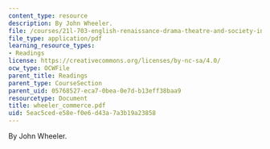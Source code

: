 ```yaml
---
content_type: resource
description: By John Wheeler.
file: /courses/21l-703-english-renaissance-drama-theatre-and-society-in-the-age-of-shakespeare-fall-2003/5eac5cede58ef0e6d43a7a3b19a23858_wheeler_commerce.pdf
file_type: application/pdf
learning_resource_types:
- Readings
license: https://creativecommons.org/licenses/by-nc-sa/4.0/
ocw_type: OCWFile
parent_title: Readings
parent_type: CourseSection
parent_uid: 05768527-eca7-0bea-0e7d-b13eff38baa9
resourcetype: Document
title: wheeler_commerce.pdf
uid: 5eac5ced-e58e-f0e6-d43a-7a3b19a23858
---
```

By John Wheeler.